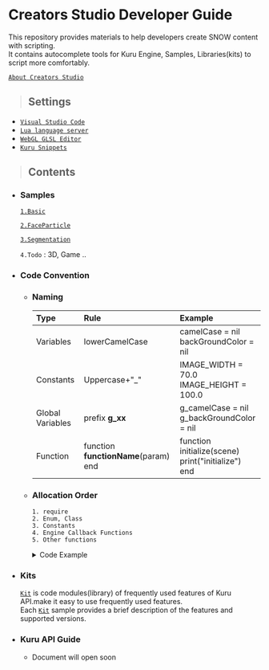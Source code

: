 # Creators Studio Developer Guide
This repository provides materials to help developers create SNOW content with scripting.   
It contains autocomplete tools for Kuru Engine, Samples, Libraries(kits) to script more comfortably.  

[`About Creators Studio`](http://creatorsstudio.snow.me/)

>## Settings
- [`Visual Studio Code`](https://code.visualstudio.com/)
- [`Lua language server`](https://marketplace.visualstudio.com/items?itemName=sumneko.lua)
- [`WebGL GLSL Editor`](https://marketplace.visualstudio.com/items?itemName=raczzalan.webgl-glsl-editor)  
- [`Kuru Snippets`](../tools)

>## Contents

* ### Samples
  [`1.Basic`](Samples/01_basic)

  [`2.FaceParticle`](Samples/02_faceparticle)

  [`3.Segmentation`](Samples/03_segmentation)

  `4.Todo` : 3D, Game .. 

* ### Code Convention
  * ### Naming  
     |Type|Rule|Example|
     |:-|:-|:-|
     |Variables|lowerCamelCase|camelCase = nil<br>backGroundColor = nil|
     |Constants|Uppercase+"_"|IMAGE_WIDTH = 70.0<br>IMAGE_HEIGHT = 100.0|
     |Global Variables|prefix **g_xx**|g_camelCase = nil<br>g_backGroundColor = nil|
     |Function|function **functionName**(param)<br>end|function initialize(scene)<br>print("initialize")<br>end|

  
  * ### Allocation Order
    `1. require`  
    `2. Enum, Class`  
    `3. Constants`  
    `4. Engine Callback Functions`  
    `5. Other functions`  

    <details>  
    <summary>Code Example</summary>  

    ```lua
    --1. require
    require "KuruNodeKit/KuruNodeKit.lua"

    --2. Enum, Class
    GameState = {
    READY = 1,
    READY_TO_START = 2,
    PLAYING = 3,
    FAIL = 4,
    SUCCESS = 5
    }

    Game = {
    scene = nil,
    state = GameState.READY,
    score = 0,
    }

    --3. Constants
    MAX_COUNT = 3

    --4. Engine Callback Functions
    function initialize(scene)
      print("initialize")
    end


    function frameReady(scene)
      print("frameReady")
    end

    function finalize(scene)
      print("finalize")
    end

    --5. Other Functions
    function myFunction()
      print("myFunction")
    end
    ```
    </details>

* ### Kits
  [`Kit`](Libraries) is code modules(library) of frequently used features of Kuru API.make it easy to use frequently used features.  
  Each [`Kit`](Libraries) sample provides a brief description of the features and supported versions.

* ### Kuru API Guide
  - Document will open soon